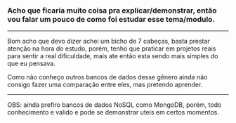 ### Acho que ficaria muito coisa pra explicar/demonstrar, então vou falar um pouco de como foi estudar esse tema/modulo.

---

Bom acho que devo dizer achei um bicho de 7 cabeças, basta prestar atenção na hora do estudo, porém, tenho que praticar em projetos reais para sentir a real dificuldade, mais ate então esta sendo mais simples do que eu pensava.

Como não conheço outros bancos de dados  desse gênero ainda não consigo fazer uma comparação entre eles, mas pretendo aprender.

---

OBS: ainda prefiro bancos de dados NoSQL como MongoDB, porém, todo conhecimento e valido e pode se demonstrar uteis em certos momentos.